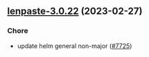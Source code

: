 

## [lenpaste-3.0.22](https://github.com/succelle/charts/compare/lenpaste-3.0.21...lenpaste-3.0.22) (2023-02-27)

### Chore

- update helm general non-major ([#7725](https://github.com/succelle/charts/issues/7725))
  
  